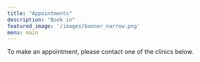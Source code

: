 ```yaml
---
title: "Appointments"
description: "Book in"
featured_image: '/images/banner_narrow.png'
menu: main
---
```


To make an appointment, please contact one of the clinics below.

